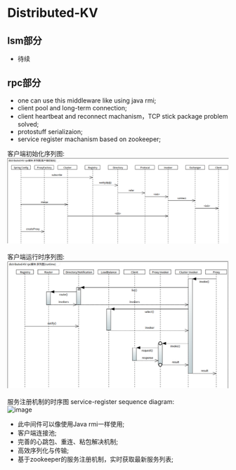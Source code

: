 # Distributed-KV
## lsm部分
- 待续
## rpc部分
- one can use this middleware like using java rmi;
- client pool and long-term connection; 
- client heartbeat and reconnect machanism，TCP stick package problem solved;
- protostuff serializaion;
- service register machanism based on zookeeper;


客户端初始化序列图:<br>
![image](https://github.com/burhanxz/Distributed-KV/blob/master/doc/rpc%E6%A8%A1%E5%9D%97%E5%AE%A2%E6%88%B7%E7%AB%AF%E5%88%9D%E5%A7%8B%E5%8C%961.png)<br>
<br>
客户端运行时序列图:<br>
![image](https://github.com/burhanxz/Distributed-KV/blob/master/doc/rpc%E6%A8%A1%E5%9D%97%E8%BF%90%E8%A1%8C%E6%97%B6%E5%BA%8F%E5%88%97%E5%9B%BE.png)<br>
<br>
服务注册机制的时序图 service-register sequence diagram:<br>
![image](https://github.com/burhanxz/Microservices-Framework/blob/master/doc/%E6%9C%8D%E5%8A%A1%E6%B3%A8%E5%86%8C%E7%9A%84%E6%97%B6%E5%BA%8F%E5%9B%BE.png)<br>
- 此中间件可以像使用Java rmi一样使用;
- 客户端连接池; 
- 完善的心跳包、重连、粘包解决机制;
- 高效序列化与传输;
- 基于zookeeper的服务注册机制，实时获取最新服务列表;


